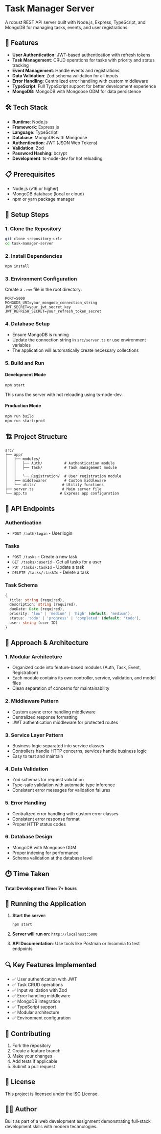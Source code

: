 # Task Manager Server

A robust REST API server built with Node.js, Express, TypeScript, and MongoDB for managing tasks, events, and user registrations.

## 🚀 Features

- **User Authentication**: JWT-based authentication with refresh tokens
- **Task Management**: CRUD operations for tasks with priority and status tracking
- **Event Management**: Handle events and registrations
- **Data Validation**: Zod schema validation for all inputs
- **Error Handling**: Centralized error handling with custom middleware
- **TypeScript**: Full TypeScript support for better development experience
- **MongoDB**: MongoDB with Mongoose ODM for data persistence

## 🛠️ Tech Stack

- **Runtime**: Node.js
- **Framework**: Express.js
- **Language**: TypeScript
- **Database**: MongoDB with Mongoose
- **Authentication**: JWT (JSON Web Tokens)
- **Validation**: Zod
- **Password Hashing**: bcrypt
- **Development**: ts-node-dev for hot reloading

## 📋 Prerequisites

- Node.js (v16 or higher)
- MongoDB database (local or cloud)
- npm or yarn package manager

## 🔧 Setup Steps

### 1. Clone the Repository
```bash
git clone <repository-url>
cd task-manager-server
```

### 2. Install Dependencies
```bash
npm install
```

### 3. Environment Configuration
Create a `.env` file in the root directory:
```env
PORT=5000
MONGODB_URI=your_mongodb_connection_string
JWT_SECRET=your_jwt_secret_key
JWT_REFRESH_SECRET=your_refresh_token_secret
```

### 4. Database Setup
- Ensure MongoDB is running
- Update the connection string in `src/server.ts` or use environment variables
- The application will automatically create necessary collections

### 5. Build and Run

#### Development Mode
```bash
npm start
```
This runs the server with hot reloading using ts-node-dev.

#### Production Mode
```bash
npm run build
npm run start:prod
```

## 🏗️ Project Structure

```
src/
├── app/
│   ├── modules/
│   │   ├── Auth/          # Authentication module
│   │   ├── Task/          # Task management module
│   │  
│   │   └── Registration/  # User registration module
│   ├── middleware/        # Custom middleware
│   └── utils/            # Utility functions
├── server.ts             # Main server file
└── app.ts               # Express app configuration
```

## 🔐 API Endpoints

### Authentication
- `POST /auth/login` - User login

### Tasks
- `POST /tasks` - Create a new task
- `GET /tasks/:userId` - Get all tasks for a user
- `PUT /tasks/:taskId` - Update a task
- `DELETE /tasks/:taskId` - Delete a task

### Task Schema
```typescript
{
  title: string (required),
  description: string (required),
  dueDate: Date (required),
  priority: 'low' | 'medium' | 'high' (default: 'medium'),
  status: 'todo' | 'progress' | 'completed' (default: 'todo'),
  user: string (user ID)
}
```

## 🎯 Approach & Architecture

### 1. **Modular Architecture**
- Organized code into feature-based modules (Auth, Task, Event, Registration)
- Each module contains its own controller, service, validation, and model files
- Clean separation of concerns for maintainability

### 2. **Middleware Pattern**
- Custom async error handling middleware
- Centralized response formatting
- JWT authentication middleware for protected routes

### 3. **Service Layer Pattern**
- Business logic separated into service classes
- Controllers handle HTTP concerns, services handle business logic
- Easy to test and maintain

### 4. **Data Validation**
- Zod schemas for request validation
- Type-safe validation with automatic type inference
- Consistent error messages for validation failures

### 5. **Error Handling**
- Centralized error handling with custom error classes
- Consistent error response format
- Proper HTTP status codes

### 6. **Database Design**
- MongoDB with Mongoose ODM
- Proper indexing for performance
- Schema validation at the database level

## ⏱️ Time Taken

**Total Development Time: 7+ hours**

## 🚀 Running the Application

1. **Start the server**:
   ```bash
   npm start
   ```

2. **Server will run on**: `http://localhost:5000`

3. **API Documentation**: Use tools like Postman or Insomnia to test endpoints

## 🔍 Key Features Implemented

- ✅ User authentication with JWT
- ✅ Task CRUD operations
- ✅ Input validation with Zod
- ✅ Error handling middleware
- ✅ MongoDB integration
- ✅ TypeScript support
- ✅ Modular architecture
- ✅ Environment configuration

## 🤝 Contributing

1. Fork the repository
2. Create a feature branch
3. Make your changes
4. Add tests if applicable
5. Submit a pull request

## 📝 License

This project is licensed under the ISC License.

## 👨‍💻 Author

Built as part of a web development assignment demonstrating full-stack development skills with modern technologies.

